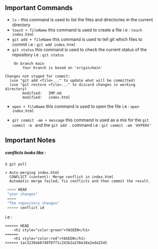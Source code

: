 ## Important Commands

- `ls` - this command is used to list the files and directories in the current directory
- `touch + fileName` this command is used to create a file
  i.e : `touch index.html`
- `git add + fileName` this command is used to tell git which files to commit
  i.e : `git add index.html`
- `git status` this command is used to check the current status of the repository
  i.e : `git status `

```
    On branch main
        Your branch is based on 'origin/main'

Changes not staged for commit:
  (use "git add <file>..." to update what will be committed)
  (use "git restore <file>..." to discard changes in working directory)
        modified:   IMP.md
        modified:   index.html

```

- `open + fileName` this command is used to open the file
  i.e : `open index.html`

- `git commit -am + message` this command is used as a mix for the `git commit -m ` and the `git add .` command
  i.e : `git commit -am 'HYPERX'`

## Important Notes

##### **conflicts looks like :**


```
$ git pull

> Auto-merging index.html
  CONFLICT (content): Merge conflict in index.html
  Automatic merge failed; fix conflicts and then commit the result.

```
```js
 <<<< HEAD
 "your changes"
 ====
 "The repository changes"
 >>>>> conflict id
```
i.e :

```
<<<<<< HEAD
    <h1 style="color:green">YASEEN</h1>
======
    <h1 style="color:red">YASEEN</h1>
>>>>>> 1ac3239ab6740f07f1c241b2a236e18a2eda2545
```